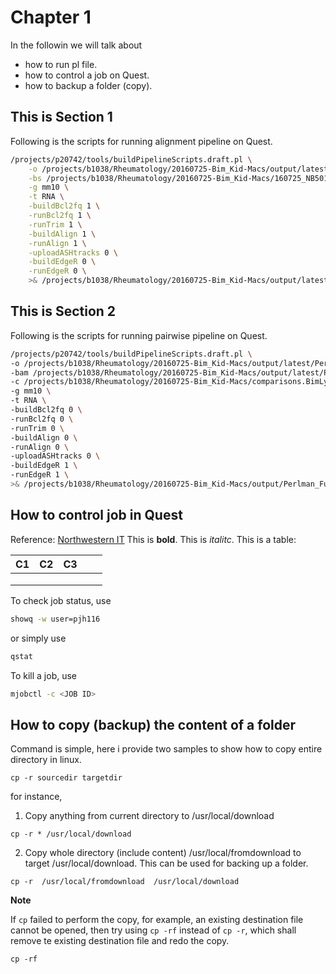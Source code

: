 # Chapter 1 
In the followin we will talk about
* how to run pl file.
* how to control a job on Quest.
* how to backup a folder (copy).

## This is Section 1
Following is the scripts for running alignment pipeline on Quest.

```sh
/projects/p20742/tools/buildPipelineScripts.draft.pl \
    -o /projects/b1038/Rheumatology/20160725-Bim_Kid-Macs/output/latest  \
    -bs /projects/b1038/Rheumatology/20160725-Bim_Kid-Macs/160725_NB501488_0017_AH5KLLBGXY \
    -g mm10 \
    -t RNA \
    -buildBcl2fq 1 \
    -runBcl2fq 1 \
    -runTrim 1 \
    -buildAlign 1 \
    -runAlign 1 \
    -uploadASHtracks 0 \
    -buildEdgeR 0 \
    -runEdgeR 0 \
    >& /projects/b1038/Rheumatology/20160725-Bim_Kid-Macs/output/latest/kidney_macs_output.log &
```


## This is Section 2
Following is the scripts for running pairwise pipeline on Quest.

```sh
/projects/p20742/tools/buildPipelineScripts.draft.pl \
-o /projects/b1038/Rheumatology/20160725-Bim_Kid-Macs/output/latest/Perlman_FuNien_20160725 \
-bam /projects/b1038/Rheumatology/20160725-Bim_Kid-Macs/output/latest/Perlman_FuNien_20160725/bam \
-c /projects/b1038/Rheumatology/20160725-Bim_Kid-Macs/comparisons.BimLysMBimTrif.csv \
-g mm10 \
-t RNA \
-buildBcl2fq 0 \
-runBcl2fq 0 \
-runTrim 0 \
-buildAlign 0 \
-runAlign 0 \
-uploadASHtracks 0 \
-buildEdgeR 1 \
-runEdgeR 1 \
>& /projects/b1038/Rheumatology/20160725-Bim_Kid-Macs/output/Perlman_FuNien_20160725/KidneyMacs_Mouse_EdgeR &
```

## How to control job in Quest

Reference: [Northwestern IT](http://www.it.northwestern.edu/research/user-services/quest/job-management.html)
This is **bold**. This is *italitc*.
This is a table:

| C1|C2 |C3 |   |   |
|---|---|---|---|---|
|   |   |   |   |   |
|   |   |   |   |   |
|   |   |   |   |   |

To check job status, use
```sh
showq -w user=pjh116
```
or simply use
```sh
qstat
```
To kill a job, use
```sh
mjobctl -c <JOB ID>
```
## How to copy (backup) the content of a folder

Command is simple, here i provide two samples to show how to copy entire directory in linux.

```
cp -r sourcedir targetdir
```

for instance,

1. Copy anything from current directory to /usr/local/download

```
cp -r * /usr/local/download
```

2. Copy whole directory (include content) /usr/local/fromdownload to target /usr/local/download. This can be used for backing up a folder.

```
cp -r  /usr/local/fromdownload  /usr/local/download
```


**Note** 

If `cp` failed to perform the copy, for example, an existing destination file cannot be opened, then try using `cp -rf` instead of `cp -r`, which shall remove te existing destination file and redo the copy.
```
cp -rf
```



